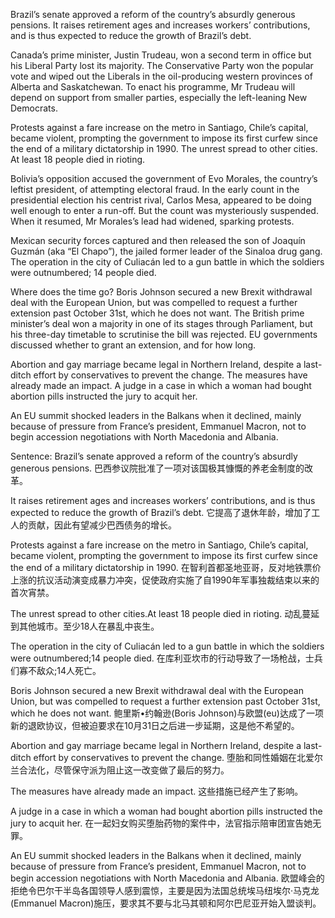 Brazil’s senate approved a reform of the country’s absurdly generous pensions. It raises retirement ages and increases workers’ contributions, and is thus expected to reduce the growth of Brazil’s debt.

Canada’s prime minister, Justin Trudeau, won a second term in office but his Liberal Party lost its majority. The Conservative Party won the popular vote and wiped out the Liberals in the oil-producing western provinces of Alberta and Saskatchewan. To enact his programme, Mr Trudeau will depend on support from smaller parties, especially the left-leaning New Democrats.

Protests against a fare increase on the metro in Santiago, Chile’s capital, became violent, prompting the government to impose its first curfew since the end of a military dictatorship in 1990. The unrest spread to other cities. At least 18 people died in rioting.

Bolivia’s opposition accused the government of Evo Morales, the country’s leftist president, of attempting electoral fraud. In the early count in the presidential election his centrist rival, Carlos Mesa, appeared to be doing well enough to enter a run-off. But the count was mysteriously suspended. When it resumed, Mr Morales’s lead had widened, sparking protests.

Mexican security forces captured and then released the son of Joaquín Guzmán (aka “El Chapo”), the jailed former leader of the Sinaloa drug gang. The operation in the city of Culiacán led to a gun battle in which the soldiers were outnumbered; 14 people died.

Where does the time go?
Boris Johnson secured a new Brexit withdrawal deal with the European Union, but was compelled to request a further extension past October 31st, which he does not want. The British prime minister’s deal won a majority in one of its stages through Parliament, but his three-day timetable to scrutinise the bill was rejected. EU governments discussed whether to grant an extension, and for how long.

Abortion and gay marriage became legal in Northern Ireland, despite a last-ditch effort by conservatives to prevent the change. The measures have already made an impact. A judge in a case in which a woman had bought abortion pills instructed the jury to acquit her.

An EU summit shocked leaders in the Balkans when it declined, mainly because of pressure from France’s president, Emmanuel Macron, not to begin accession negotiations with North Macedonia and Albania.

Sentence:
Brazil’s senate approved a reform of the country’s absurdly generous pensions.
巴西参议院批准了一项对该国极其慷慨的养老金制度的改革。

It raises retirement ages and increases workers’ contributions, and is thus expected to reduce the growth of Brazil’s debt.
它提高了退休年龄，增加了工人的贡献，因此有望减少巴西债务的增长。

Protests against a fare increase on the metro in Santiago, Chile’s capital, became violent, prompting the government to impose its first curfew since the end of a military dictatorship in 1990.
在智利首都圣地亚哥，反对地铁票价上涨的抗议活动演变成暴力冲突，促使政府实施了自1990年军事独裁结束以来的首次宵禁。

The unrest spread to other cities.At least 18 people died in rioting.
动乱蔓延到其他城市。至少18人在暴乱中丧生。

The operation in the city of Culiacán led to a gun battle in which the soldiers were outnumbered;14 people died.
在库利亚坎市的行动导致了一场枪战，士兵们寡不敌众;14人死亡。

Boris Johnson secured a new Brexit withdrawal deal with the European Union, but was compelled to request a further extension past October 31st, which he does not want.
鲍里斯•约翰逊(Boris Johnson)与欧盟(eu)达成了一项新的退欧协议，但被迫要求在10月31日之后进一步延期，这是他不希望的。

Abortion and gay marriage became legal in Northern Ireland, despite a last-ditch effort by conservatives to prevent the change.
堕胎和同性婚姻在北爱尔兰合法化，尽管保守派为阻止这一改变做了最后的努力。

The measures have already made an impact.
这些措施已经产生了影响。

A judge in a case in which a woman had bought abortion pills instructed the jury to acquit her.
在一起妇女购买堕胎药物的案件中，法官指示陪审团宣告她无罪。

An EU summit shocked leaders in the Balkans when it declined, mainly because of pressure from France’s president, Emmanuel Macron, not to begin accession negotiations with North Macedonia and Albania.
欧盟峰会的拒绝令巴尔干半岛各国领导人感到震惊，主要是因为法国总统埃马纽埃尔·马克龙(Emmanuel Macron)施压，要求其不要与北马其顿和阿尔巴尼亚开始入盟谈判。